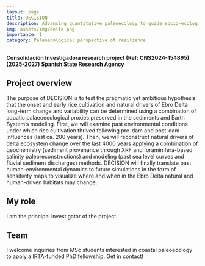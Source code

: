 ```yaml
---
layout: page
title: DECISION
description: Advancing quantitative paleoecology to guide socio-ecological system resilience of a Mediterranean delta to global change
img: assets/img/delta.png
importance: 1
category: Paleoecological perspective of resilience
---
```


**Consolidación Investigadora research project (Ref: CNS2024-154895) (2025-2027) [Spanish State Research Agency](https://www.aei.gov.es)**

## Project overview
The purpose of DECISION is to test the pragmatic yet ambitious hypothesis that the onset and early rice cultivation and natural drivers of Ebro Delta long-term change and variability can be determined using a combination of aquatic palaeoecological proxies preserved in the sediments and Earth System’s modeling. First, we will examine past environmental conditions under which rice cultivation thrived following pre-dam and post-dam influences (last ca. 200 years). Then, we will reconstruct natural drivers of delta ecosystem change over the last 4000 years applying a combination of geochemistry (sediment provenance through XRF and foraminifera-based salinity paleoreconstructions) and modeling (past sea level curves and fluvial sediment discharges) methods. DECISION will finally translate past human-environmental dynamics to future simulations in the form of sensitivity maps to visualize where and when in the Ebro Delta natural and human-driven habitats may change.

## My role
I am the principal investigator of the project.

## Team
I welcome inquiries from MSc students interested in coastal paleoecology to apply a IRTA-funded PhD fellowship. Get in contact!



